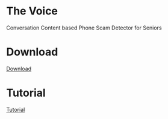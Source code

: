 # The Voice
Conversation Content based Phone Scam Detector for Seniors

# Download

[Download](https://github.com/KAIST-Google-Solution-Challenge/frontend/releases/download/v1.1.1/the-voice.apk)

# Tutorial

[Tutorial](https://github.com/KAIST-Google-Solution-Challenge/frontend/files/11524803/tutorial.pdf)
